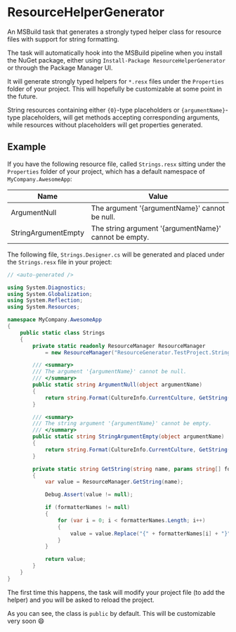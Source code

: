 # ResourceHelperGenerator

An MSBuild task that generates a strongly typed helper class for resource files with support for string formatting.

The task will automatically hook into the MSBuild pipeline when you install the NuGet package, either using `Install-Package ResourceHelperGenerator` or through the Package Manager UI.

It will generate strongly typed helpers for `*.resx` files under the `Properties` folder of your project. This will hopefully be customizable at some point in the future.

String resources containing either `{0}`-type placeholders or `{argumentName}`-type placeholders, will get methods accepting corresponding arguments, while resources without placeholders will get properties generated.

## Example

If you have the following resource file, called `Strings.resx` sitting under the `Properties` folder of your project, which has a default namespace of `MyCompany.AwesomeApp`:

| Name | Value |
|------|-------|
| ArgumentNull | The argument '{argumentName}' cannot be null. |
| StringArgumentEmpty | The string argument '{argumentName}' cannot be empty. |

The following file, `Strings.Designer.cs` will be generated and placed under the `Strings.resx` file in your project:

```csharp
// <auto-generated />

using System.Diagnostics;
using System.Globalization;
using System.Reflection;
using System.Resources;

namespace MyCompany.AwesomeApp
{
    public static class Strings
    {
        private static readonly ResourceManager ResourceManager
            = new ResourceManager("ResourceGenerator.TestProject.Strings", typeof(Strings).Assembly);

        /// <summary>
        /// The argument '{argumentName}' cannot be null.
        /// </summary>
        public static string ArgumentNull(object argumentName)
        {
            return string.Format(CultureInfo.CurrentCulture, GetString("ArgumentNull", "argumentName"), argumentName);
        }

        /// <summary>
        /// The string argument '{argumentName}' cannot be empty.
        /// </summary>
        public static string StringArgumentEmpty(object argumentName)
        {
            return string.Format(CultureInfo.CurrentCulture, GetString("StringArgumentEmpty", "argumentName"), argumentName);
        }

        private static string GetString(string name, params string[] formatterNames)
        {
            var value = ResourceManager.GetString(name);

            Debug.Assert(value != null);

            if (formatterNames != null)
            {
                for (var i = 0; i < formatterNames.Length; i++)
                {
                    value = value.Replace("{" + formatterNames[i] + "}", "{" + i + "}");
                }
            }

            return value;
        }
    }
}
```

The first time this happens, the task will modify your project file (to add the helper) and you will be asked to reload the project.

As you can see, the class is `public` by default. This will be customizable very soon :smile:
